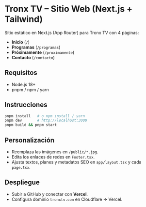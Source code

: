 # Tronx TV – Sitio Web (Next.js + Tailwind)

Sitio estático en Next.js (App Router) para Tronx TV con 4 páginas:
- **Inicio** (`/`)
- **Programas** (`/programas`)
- **Próximamente** (`/proximamente`)
- **Contacto** (`/contacto`)

## Requisitos
- Node.js 18+
- pnpm / npm / yarn

## Instrucciones
```bash
pnpm install   # o npm install / yarn
pnpm dev       # http://localhost:3000
pnpm build && pnpm start
```

## Personalización
- Reemplaza las imágenes en `/public/*.jpg`.
- Edita los enlaces de redes en `Footer.tsx`.
- Ajusta textos, planes y metadatos SEO en `app/layout.tsx` y cada `page.tsx`.

## Despliegue
- Subir a GitHub y conectar con **Vercel**.
- Configura dominio `tronxtv.com` en Cloudflare → Vercel.

